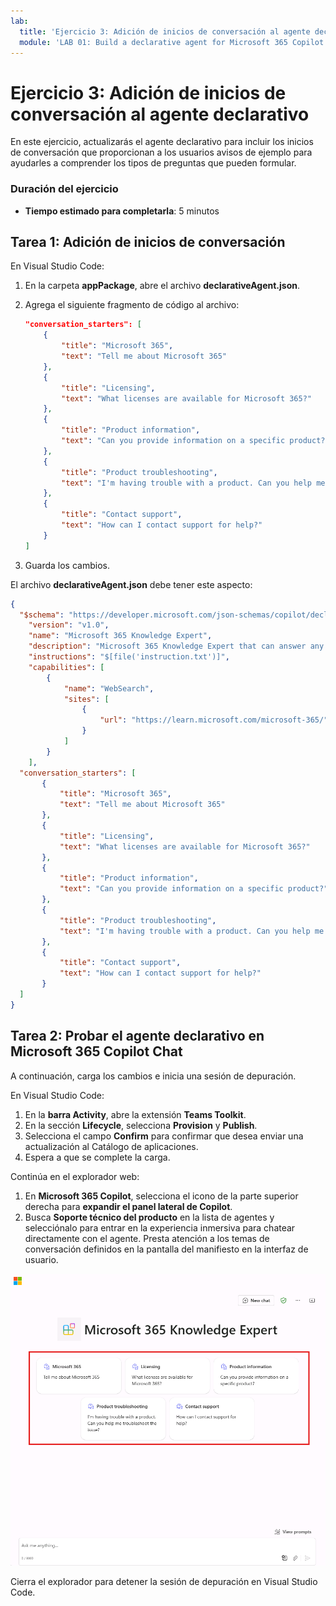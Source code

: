 ```yaml
---
lab:
  title: 'Ejercicio 3: Adición de inicios de conversación al agente declarativo'
  module: 'LAB 01: Build a declarative agent for Microsoft 365 Copilot using Visual Studio Code'
---
```


# Ejercicio 3: Adición de inicios de conversación al agente declarativo

En este ejercicio, actualizarás el agente declarativo para incluir los inicios de conversación que proporcionan a los usuarios avisos de ejemplo para ayudarles a comprender los tipos de preguntas que pueden formular.

### Duración del ejercicio

- **Tiempo estimado para completarla**: 5 minutos

## Tarea 1: Adición de inicios de conversación

En Visual Studio Code:

1. En la carpeta **appPackage**, abre el archivo **declarativeAgent.json**.
1. Agrega el siguiente fragmento de código al archivo:

   ```json
   "conversation_starters": [
       {
           "title": "Microsoft 365",
           "text": "Tell me about Microsoft 365"
       },
       {
           "title": "Licensing",
           "text": "What licenses are available for Microsoft 365?"
       },
       {
           "title": "Product information",
           "text": "Can you provide information on a specific product?"
       },
       {
           "title": "Product troubleshooting",
           "text": "I'm having trouble with a product. Can you help me troubleshoot the issue?"
       },
       {
           "title": "Contact support",
           "text": "How can I contact support for help?"
       }
   ]
   ```

1. Guarda los cambios.

El archivo **declarativeAgent.json** debe tener este aspecto:

```json
{
  "$schema": "https://developer.microsoft.com/json-schemas/copilot/declarative-agent/v1.0/schema.json",
    "version": "v1.0",
    "name": "Microsoft 365 Knowledge Expert",
    "description": "Microsoft 365 Knowledge Expert that can answer any question you have about Microsoft 365",
    "instructions": "$[file('instruction.txt')]",
    "capabilities": [
        {
            "name": "WebSearch",
            "sites": [
                {
                    "url": "https://learn.microsoft.com/microsoft-365/"
                }
            ]
        }
    ],
  "conversation_starters": [
       {
           "title": "Microsoft 365",
           "text": "Tell me about Microsoft 365"
       },
       {
           "title": "Licensing",
           "text": "What licenses are available for Microsoft 365?"
       },
       {
           "title": "Product information",
           "text": "Can you provide information on a specific product?"
       },
       {
           "title": "Product troubleshooting",
           "text": "I'm having trouble with a product. Can you help me troubleshoot the issue?"
       },
       {
           "title": "Contact support",
           "text": "How can I contact support for help?"
       }
  ]
}
```

## Tarea 2: Probar el agente declarativo en Microsoft 365 Copilot Chat

A continuación, carga los cambios e inicia una sesión de depuración.

En Visual Studio Code:

1. En la **barra Activity**, abre la extensión **Teams Toolkit**.
1. En la sección **Lifecycle**, selecciona **Provision** y **Publish**.
1. Selecciona el campo **Confirm** para confirmar que desea enviar una actualización al Catálogo de aplicaciones.
1. Espera a que se complete la carga.

Continúa en el explorador web:

1. En **Microsoft 365 Copilot**, selecciona el icono de la parte superior derecha para **expandir el panel lateral de Copilot**.
1. Busca **Soporte técnico del producto** en la lista de agentes y selecciónalo para entrar en la experiencia inmersiva para chatear directamente con el agente. Presta atención a los temas de conversación definidos en la pantalla del manifiesto en la interfaz de usuario.

![Captura de pantalla de Microsoft Edge que muestra el agente declarativo de Microsoft 365 Knowledge Expert en la experiencia inmersiva con los temas de conversación personalizados.](../media/LAB_01/test-conversation-starters.png)

Cierra el explorador para detener la sesión de depuración en Visual Studio Code.
